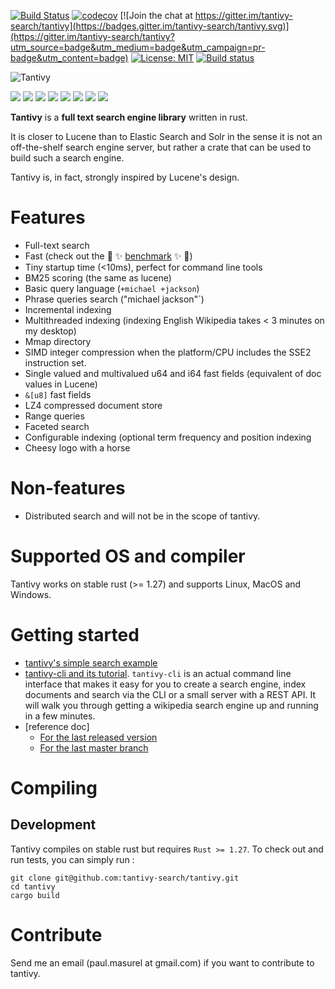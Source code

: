 
[![Build Status](https://travis-ci.org/tantivy-search/tantivy.svg?branch=master)](https://travis-ci.org/tantivy-search/tantivy)
[![codecov](https://codecov.io/gh/tantivy-search/tantivy/branch/master/graph/badge.svg)](https://codecov.io/gh/tantivy-search/tantivy)
[![Join the chat at https://gitter.im/tantivy-search/tantivy](https://badges.gitter.im/tantivy-search/tantivy.svg)](https://gitter.im/tantivy-search/tantivy?utm_source=badge&utm_medium=badge&utm_campaign=pr-badge&utm_content=badge)
[![License: MIT](https://img.shields.io/badge/License-MIT-yellow.svg)](https://opensource.org/licenses/MIT)
[![Build status](https://ci.appveyor.com/api/projects/status/r7nb13kj23u8m9pj/branch/master?svg=true)](https://ci.appveyor.com/project/fulmicoton/tantivy/branch/master)

![Tantivy](https://tantivy-search.github.io/logo/tantivy-logo.png)

[![](https://sourcerer.io/fame/fulmicoton/tantivy-search/tantivy/images/0)](https://sourcerer.io/fame/fulmicoton/tantivy-search/tantivy/links/0)
[![](https://sourcerer.io/fame/fulmicoton/tantivy-search/tantivy/images/1)](https://sourcerer.io/fame/fulmicoton/tantivy-search/tantivy/links/1)
[![](https://sourcerer.io/fame/fulmicoton/tantivy-search/tantivy/images/2)](https://sourcerer.io/fame/fulmicoton/tantivy-search/tantivy/links/2)
[![](https://sourcerer.io/fame/fulmicoton/tantivy-search/tantivy/images/3)](https://sourcerer.io/fame/fulmicoton/tantivy-search/tantivy/links/3)
[![](https://sourcerer.io/fame/fulmicoton/tantivy-search/tantivy/images/4)](https://sourcerer.io/fame/fulmicoton/tantivy-search/tantivy/links/4)
[![](https://sourcerer.io/fame/fulmicoton/tantivy-search/tantivy/images/5)](https://sourcerer.io/fame/fulmicoton/tantivy-search/tantivy/links/5)
[![](https://sourcerer.io/fame/fulmicoton/tantivy-search/tantivy/images/6)](https://sourcerer.io/fame/fulmicoton/tantivy-search/tantivy/links/6)
[![](https://sourcerer.io/fame/fulmicoton/tantivy-search/tantivy/images/7)](https://sourcerer.io/fame/fulmicoton/tantivy-search/tantivy/links/7)



**Tantivy** is a **full text search engine library** written in rust.

It is closer to Lucene than to Elastic Search and Solr in the sense it is not
an off-the-shelf search engine server, but rather a crate that can be used
to build such a search engine.

Tantivy is, in fact, strongly inspired by Lucene's design.

# Features

- Full-text search
- Fast (check out the :racehorse: :sparkles: [benchmark](https://tantivy-search.github.io/bench/) :sparkles: :racehorse:)
- Tiny startup time (<10ms), perfect for command line tools
- BM25 scoring (the same as lucene)
- Basic query language (`+michael +jackson`)
- Phrase queries search (\"michael jackson\"`)
- Incremental indexing
- Multithreaded indexing (indexing English Wikipedia takes < 3 minutes on my desktop)
- Mmap directory
- SIMD integer compression when the platform/CPU includes the SSE2 instruction set.
- Single valued and multivalued u64 and i64 fast fields (equivalent of doc values in Lucene)
- `&[u8]` fast fields
- LZ4 compressed document store
- Range queries
- Faceted search
- Configurable indexing (optional term frequency and position indexing
- Cheesy logo with a horse

# Non-features

- Distributed search and will not be in the scope of tantivy.


# Supported OS and compiler

Tantivy works on stable rust (>= 1.27) and supports Linux, MacOS and Windows.

# Getting started

- [tantivy's simple search example](http://fulmicoton.com/tantivy-examples/simple_search.html)
- [tantivy-cli and its tutorial](https://github.com/tantivy-search/tantivy-cli).
`tantivy-cli` is an actual command line interface that makes it easy for you to create a search engine,
index documents and search via the CLI or a small server with a REST API.
It will walk you through getting a wikipedia search engine up and running in a few minutes.
- [reference doc]
    - [For the last released version](https://docs.rs/tantivy/)
    - [For the last master branch](https://tantivy-search.github.io/tantivy/tantivy/index.html)

# Compiling

## Development

Tantivy compiles on stable rust but requires `Rust >= 1.27`.
To check out and run tests, you can simply run :

    git clone git@github.com:tantivy-search/tantivy.git
    cd tantivy
    cargo build


# Contribute

Send me an email (paul.masurel at gmail.com) if you want to contribute to tantivy.
